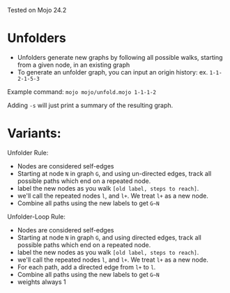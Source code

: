 Tested on Mojo 24.2

# Unfolders
- Unfolders generate new graphs by following all possible walks, starting from a given node, in an existing graph
- To generate an unfolder graph, you can input an origin history: ex. `1-1-2-1-5-3`


Example command: `mojo mojo/unfold.mojo 1-1-1-2`

Adding `-s` will just print a summary of the resulting graph.

# Variants:

Unfolder Rule:
- Nodes are considered self-edges
- Starting at node `N` in graph `G`, and using un-directed edges, track all possible paths which end on a repeated node.
- label the new nodes as you walk `[old label, steps to reach]`.
- we'll call the repeated nodes `l`, and `l+`. We treat `l+` as a new node.
- Combine all paths using the new labels to get `G~N`

Unfolder-Loop Rule:
- Nodes are considered self-edges
- Starting at node `N` in graph `G`, and using directed edges, track all possible paths which end on a repeated node.
- label the new nodes as you walk `[old label, steps to reach]`.
- we'll call the repeated nodes `l`, and `l+`. We treat `l+` as a new node.
- For each path, add a directed edge from `l+` to `l`.
- Combine all paths using the new labels to get `G~N`
- weights always 1
